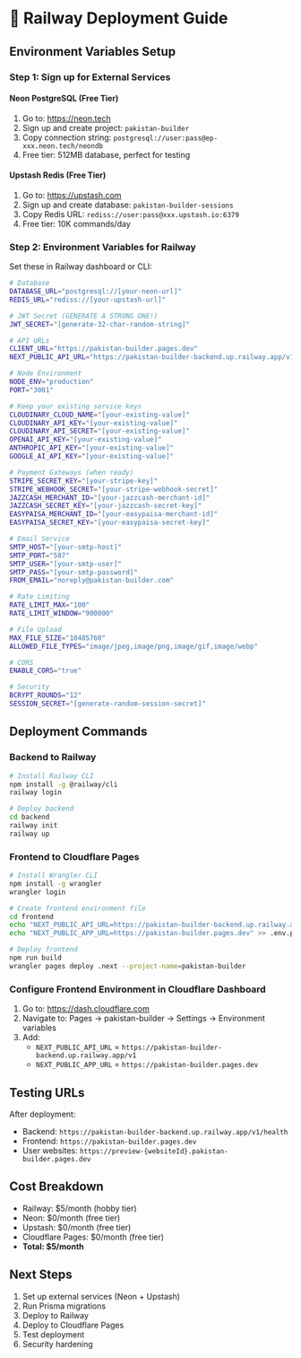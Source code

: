 # 🚀 Railway Deployment Guide

## Environment Variables Setup

### Step 1: Sign up for External Services

#### Neon PostgreSQL (Free Tier)
1. Go to: https://neon.tech
2. Sign up and create project: `pakistan-builder`
3. Copy connection string: `postgresql://user:pass@ep-xxx.neon.tech/neondb`
4. Free tier: 512MB database, perfect for testing

#### Upstash Redis (Free Tier)
1. Go to: https://upstash.com
2. Sign up and create database: `pakistan-builder-sessions`
3. Copy Redis URL: `rediss://user:pass@xxx.upstash.io:6379`
4. Free tier: 10K commands/day

### Step 2: Environment Variables for Railway

Set these in Railway dashboard or CLI:

```bash
# Database
DATABASE_URL="postgresql://[your-neon-url]"
REDIS_URL="rediss://[your-upstash-url]"

# JWT Secret (GENERATE A STRONG ONE!)
JWT_SECRET="[generate-32-char-random-string]"

# API URLs
CLIENT_URL="https://pakistan-builder.pages.dev"
NEXT_PUBLIC_API_URL="https://pakistan-builder-backend.up.railway.app/v1"

# Node Environment
NODE_ENV="production"
PORT="3001"

# Keep your existing service keys
CLOUDINARY_CLOUD_NAME="[your-existing-value]"
CLOUDINARY_API_KEY="[your-existing-value]"
CLOUDINARY_API_SECRET="[your-existing-value]"
OPENAI_API_KEY="[your-existing-value]"
ANTHROPIC_API_KEY="[your-existing-value]"
GOOGLE_AI_API_KEY="[your-existing-value]"

# Payment Gateways (when ready)
STRIPE_SECRET_KEY="[your-stripe-key]"
STRIPE_WEBHOOK_SECRET="[your-stripe-webhook-secret]"
JAZZCASH_MERCHANT_ID="[your-jazzcash-merchant-id]"
JAZZCASH_SECRET_KEY="[your-jazzcash-secret-key]"
EASYPAISA_MERCHANT_ID="[your-easypaisa-merchant-id]"
EASYPAISA_SECRET_KEY="[your-easypaisa-secret-key]"

# Email Service
SMTP_HOST="[your-smtp-host]"
SMTP_PORT="587"
SMTP_USER="[your-smtp-user]"
SMTP_PASS="[your-smtp-password]"
FROM_EMAIL="noreply@pakistan-builder.com"

# Rate Limiting
RATE_LIMIT_MAX="100"
RATE_LIMIT_WINDOW="900000"

# File Upload
MAX_FILE_SIZE="10485760"
ALLOWED_FILE_TYPES="image/jpeg,image/png,image/gif,image/webp"

# CORS
ENABLE_CORS="true"

# Security
BCRYPT_ROUNDS="12"
SESSION_SECRET="[generate-random-session-secret]"
```

## Deployment Commands

### Backend to Railway
```bash
# Install Railway CLI
npm install -g @railway/cli
railway login

# Deploy backend
cd backend
railway init
railway up
```

### Frontend to Cloudflare Pages
```bash
# Install Wrangler CLI
npm install -g wrangler
wrangler login

# Create frontend environment file
cd frontend
echo "NEXT_PUBLIC_API_URL=https://pakistan-builder-backend.up.railway.app/v1" > .env.production
echo "NEXT_PUBLIC_APP_URL=https://pakistan-builder.pages.dev" >> .env.production

# Deploy frontend
npm run build
wrangler pages deploy .next --project-name=pakistan-builder
```

### Configure Frontend Environment in Cloudflare Dashboard
1. Go to: https://dash.cloudflare.com
2. Navigate to: Pages → pakistan-builder → Settings → Environment variables
3. Add:
   - `NEXT_PUBLIC_API_URL` = `https://pakistan-builder-backend.up.railway.app/v1`
   - `NEXT_PUBLIC_APP_URL` = `https://pakistan-builder.pages.dev`

## Testing URLs

After deployment:
- Backend: `https://pakistan-builder-backend.up.railway.app/v1/health`
- Frontend: `https://pakistan-builder.pages.dev`
- User websites: `https://preview-{websiteId}.pakistan-builder.pages.dev`

## Cost Breakdown

- Railway: $5/month (hobby tier)
- Neon: $0/month (free tier)
- Upstash: $0/month (free tier)
- Cloudflare Pages: $0/month (free tier)
- **Total: $5/month**

## Next Steps

1. Set up external services (Neon + Upstash)
2. Run Prisma migrations
3. Deploy to Railway
4. Deploy to Cloudflare Pages
5. Test deployment
6. Security hardening

